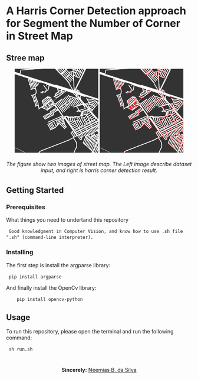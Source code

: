 # A Harris Corner Detection approach for Segment the Number of Corner in Street Map

## Stree map

<p align="center"><img src="dataset/street-map-01.png" width="45%" height="45%"> <img src="corner_dataset/street-map-01.png" width="45%" height="45%"></p> 
<h6 align="center">The figure show two images of street map. The <i>Left</i> image describe dataset input, and <i>right</i> is harris corner detection result.</h6>


## Getting Started

### Prerequisites
What things you need to undertand this repository

```
 Good knowledgment in Computer Vision, and know how to use .sh file ".sh" (command-line interpreter).
```

### Installing

The first step is install the argparse library:

```
 pip install argparse
```

And finally install the OpenCv library:

```
    pip install opencv-python
```


## Usage

To run this repository, please open the terminal and run the following command:

```
 sh run.sh
```
#

<p align="center"><b>Sincerely:</b> <a href="https://github.com/neemiasbsilva">Neemias B. da Silva</a></p>

#
